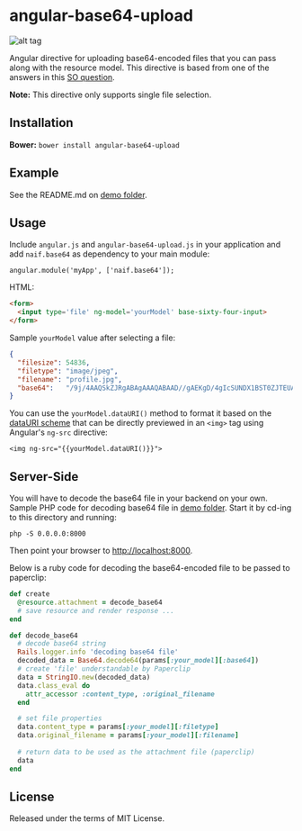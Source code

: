 angular-base64-upload
=====================

![alt tag](https://raw.github.com/adonespitogo/angular-base64-upload/master/banner.png)

Angular directive for uploading base64-encoded files that you can pass along with the resource model. This directive is based from one of the answers in this [SO question](http://stackoverflow.com/questions/20521366/rails-4-angularjs-paperclip-how-to-upload-file).

<b>Note:</b> This directive only supports single file selection.

Installation
-------------
<b>Bower:</b> `bower install angular-base64-upload`

Example
--------------------------
See the README.md on [demo folder](https://github.com/adonespitogo/angular-base64-upload/tree/master/demo).

Usage
-------

Include `angular.js` and `angular-base64-upload.js` in your application and add `naif.base64` as dependency to your main module:

```
angular.module('myApp', ['naif.base64']);
```

HTML: <br>
```html
<form>
  <input type='file' ng-model='yourModel' base-sixty-four-input>
</form>
```

Sample `yourModel` value after selecting a file:
```json
{
  "filesize": 54836,
  "filetype": "image/jpeg",
  "filename": "profile.jpg",
  "base64":   "/9j/4AAQSkZJRgABAgAAAQABAAD//gAEKgD/4gIcSUNDX1BST0ZJTEUAAQEAAAIMbGNtcwIQA..."
}
```

You can use the `yourModel.dataURI()` method to format it based on the
[dataURI scheme](https://en.wikipedia.org/wiki/Data_URI_scheme) that can
be directly previewed in an `<img>` tag using Angular's `ng-src` directive:

    <img ng-src="{{yourModel.dataURI()}}">

Server-Side
---------------

You will have to decode the base64 file in your backend on your own.
Sample PHP code for decoding base64 file in
[demo folder](https://github.com/adonespitogo/angular-base64-upload/tree/master/demo).
Start it by cd-ing to this directory and running:

    php -S 0.0.0.0:8000

Then point your browser to [http://localhost:8000]().

Below is a ruby code for decoding the base64-encoded file to be passed to paperclip:
```ruby
def create
  @resource.attachment = decode_base64
  # save resource and render response ...
end

def decode_base64
  # decode base64 string
  Rails.logger.info 'decoding base64 file'
  decoded_data = Base64.decode64(params[:your_model][:base64])
  # create 'file' understandable by Paperclip
  data = StringIO.new(decoded_data)
  data.class_eval do
    attr_accessor :content_type, :original_filename
  end

  # set file properties
  data.content_type = params[:your_model][:filetype]
  data.original_filename = params[:your_model][:filename]
  
  # return data to be used as the attachment file (paperclip)
  data
end
```

## License

Released under the terms of MIT License.
